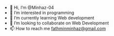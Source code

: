 - 👋 Hi, I’m @Minhaz-04
- 👀 I’m interested in programming 
- 🌱 I’m currently learning Web development 
- 💞️ I’m looking to collaborate on Web Development 
- 📫 How to reach me fathminminhaz@gmail.com

<!---
Minhaz-04/Minhaz-04 is a ✨ special ✨ repository because its `README.md` (this file) appears on your GitHub profile.
You can click the Preview link to take a look at your changes.
--->
